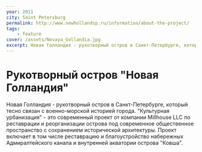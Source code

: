 ```yaml
---
year: 2011
city: Saint Petersburg
permalink: http://www.newhollandsp.ru/information/about-the-project/
tags:
    - feature
cover: /assets/Novaya_Gollandia.jpg
excerpt: Новая Голландия - рукотворный остров в Санкт-Петербурге, который тесно связан с военно-морской историей города. 
---
```


# Рукотворный остров "Новая Голландия"

Новая Голландия - рукотворный остров в Санкт-Петербурге, который тесно связан с военно-морской историей города. "Культурная урбанизация" - это современный проект от компании Millhouse LLC по реставрации и реорганизации острова под современное общественное пространство с сохранением исторической архитектуры. Проект включает в том числе реставрацию и благоустройство набережных Адмиралтейского канала и внутренней акватории острова "Ковша".
